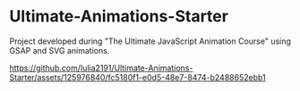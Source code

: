 # Ultimate-Animations-Starter
Project developed during "The Ultimate JavaScript Animation Course" using GSAP and SVG animations.


https://github.com/Iulia2191/Ultimate-Animations-Starter/assets/125976840/fc5180f1-e0d5-48e7-8474-b2488652ebb1

